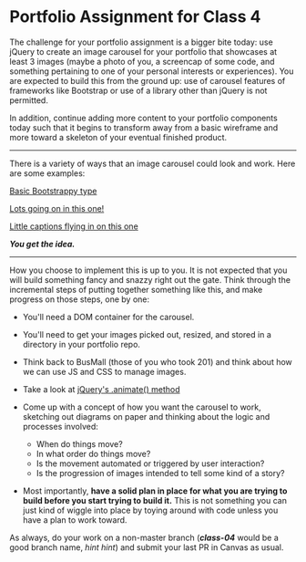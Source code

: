 # Portfolio Assignment for Class 4

The challenge for your portfolio assignment is a bigger bite today: use jQuery to create an image carousel for your portfolio that showcases at least 3 images (maybe a photo of you, a screencap of some code, and something pertaining to one of your personal interests or experiences). You are expected to build this from the ground up: use of carousel features of frameworks like Bootstrap or use of a library other than jQuery is not permitted.

In addition, continue adding more content to your portfolio components today such that it begins to transform away from a basic wireframe and more toward a skeleton of your eventual finished product.

---

There is a variety of ways that an image carousel could look and work. Here are some examples:

[Basic Bootstrappy type](https://mobirise.com/bootstrap-carousel)

[Lots going on in this one!](http://wowslider.com/wordpress-gallery-plugin-grafito-seven-demo.html)

[Little captions flying in on this one](http://wowslider.net/simple-jquery-slider-1.html)

***You get the idea.***

---

How you choose to implement this is up to you. It is not expected that you will build something fancy and snazzy right out the gate. Think through the incremental steps of putting together something like this, and make progress on those steps, one by one:

- You'll need a DOM container for the carousel.
- You'll need to get your images picked out, resized, and stored in a directory in your portfolio repo.
- Think back to BusMall (those of you who took 201) and think about how we can use JS and CSS to manage images.
- Take a look at [jQuery's .animate() method](http://api.jquery.com/animate/)
- Come up with a concept of how you want the carousel to work, sketching out diagrams on paper and thinking about the logic and processes involved:

	- When do things move?
	- In what order do things move?
	- Is the movement automated or triggered by user interaction?
	- Is the progression of images intended to tell some kind of a story?

- Most importantly, **have a solid plan in place for what you are trying to build before you start trying to build it.** This is not something you can just kind of wiggle into place by toying around with code unless you have a plan to work toward.

As always, do your work on a non-master branch (***class-04*** would be a good branch name, *hint hint*) and submit your last PR in Canvas as usual.

